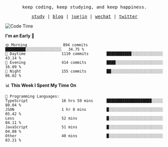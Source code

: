 <p align="center">
  <samp>
    <span>keep coding, keep studying, and keep happiness.</span>
  </samp>
</p>

<p align="center">
  <samp>
    <a href="https://github.com/ouduidui/fe-study">study</a> |
    <a href="https://deweyou.me">blog</a>  |
    <a href="https://juejin.cn/user/4309700183594366">juejin</a> |
    <a href="https://user-images.githubusercontent.com/54696834/165071004-6509e3f2-90c3-448c-9d92-3da42b0c2021.jpeg">wechat</a> |
    <a href="https://twitter.com/ouduidui">twitter</a>
  </samp>
</p>

<!--START_SECTION:waka-->
![Code Time](http://img.shields.io/badge/Code%20Time-2%2C769%20hrs%2018%20mins-blue)

**I'm an Early 🐤** 

```text
🌞 Morning                894 commits         █████████░░░░░░░░░░░░░░░░   34.75 % 
🌆 Daytime                1110 commits        ███████████░░░░░░░░░░░░░░   43.14 % 
🌃 Evening                414 commits         ████░░░░░░░░░░░░░░░░░░░░░   16.09 % 
🌙 Night                  155 commits         ██░░░░░░░░░░░░░░░░░░░░░░░   06.02 % 
```


📊 **This Week I Spent My Time On** 

```text
💬 Programming Languages: 
TypeScript               16 hrs 59 mins      ████████████████████░░░░░   80.04 % 
JSON                     1 hr 8 mins         █░░░░░░░░░░░░░░░░░░░░░░░░   05.42 % 
Less                     52 mins             █░░░░░░░░░░░░░░░░░░░░░░░░   04.11 % 
JavaScript               51 mins             █░░░░░░░░░░░░░░░░░░░░░░░░   04.08 % 
Other                    40 mins             █░░░░░░░░░░░░░░░░░░░░░░░░   03.21 % 
```


<!--END_SECTION:waka-->
